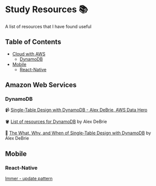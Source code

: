 # Study Resources 📚

A list of resources that I have found useful


## Table of Contents
- [Cloud with AWS](#amazon-web-services)
  - [DynamoDB](#dynamodb)
- [Mobile](#mobile)
  - [React-Native](#react-native)
  
## Amazon Web Services
### DynamoDB

📹 [Single-Table Design with DynamoDB - Alex DeBrie, AWS Data Hero](https://www.youtube.com/watch?v=BnDKD_Zv0og)

🪣 [List of resources for DynamoDB](https://github.com/alexdebrie/awesome-dynamodb) by Alex DeBrie

📗 [The What, Why, and When of Single-Table Design with DynamoDB](https://www.alexdebrie.com/posts/dynamodb-single-table/#graphql--single-table-design)  by Alex DeBrie

## Mobile 
### React-Native

[Immer - update pattern](https://immerjs.github.io/immer/update-patterns/)
